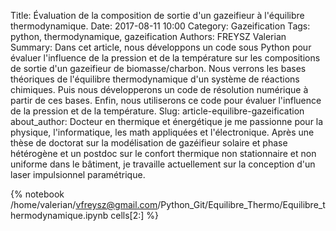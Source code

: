 Title: Évaluation de la composition de sortie d'un gazeifieur à l'équilibre thermodynamique.
Date: 2017-08-11 10:00
Category: Gazeification
Tags: python, thermodynamique, gazeification
Authors: FREYSZ Valerian
Summary: Dans cet article, nous développons un code sous Python pour évaluer l'influence de la pression et de la température sur les compositions de sortie d'un gazeifieur de biomasse/charbon. Nous verrons les bases théoriques de l'équilibre thermodynamique d'un système de réactions chimiques. Puis nous développerons un code de résolution numérique à partir de ces bases. Enfin, nous utiliserons ce code pour évaluer l'influence de la pression et de la température. 
Slug: article-equilibre-gazeification
about_author: Docteur en thermique et énergétique je me passionne pour la physique, l'informatique, les math appliquées et l'électronique. Après une thèse de doctorat sur la modélisation de gazéifieur solaire et phase hétérogène et un postdoc sur le confort thermique non stationnaire et non uniforme dans le bâtiment, je travaille actuellement sur la conception d'un laser impulsionnel paramétrique. 

{% notebook /home/valerian/vfreysz@gmail.com/Python_Git/Equilibre_Thermo/Equilibre_thermodynamique.ipynb cells[2:] %}

